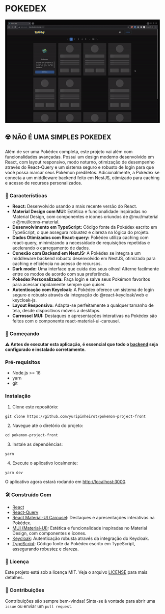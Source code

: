 # POKEDEX

![presentation](./presentation.gif)

## ☢️ NÃO É UMA SIMPLES POKEDEX

Além de ser uma Pokédex completa, este projeto vai além com funcionalidades avançadas. Possui um design moderno desenvolvido em React, com layout responsivo, modo noturno, otimização de desempenho através do React-Query e um sistema seguro e robusto de login para que você possa marcar seus Pokémon prediletos. Adicionalmente, a Pokédex se conecta a um middleware backend feito em NestJS, otimizado para caching e acesso de recursos personalizados.

### 🎨 Características

- **React:** Desenvolvido usando a mais recente versão do React.
- **Material Design com MUI:** Estética e funcionalidade inspiradas no Material Design, com componentes e ícones oriundos de @mui/material e @mui/icons-material.
- **Desenvolvimento em TypeScript:** Código fonte da Pokédex escrito em TypeScript, o que assegura robustez e clareza na lógica do projeto.
- **Dados Otimizados com React-query:** Pokédex utiliza caching com react-query, minimizando a necessidade de requisições repetidas e acelerando o carregamento de dados.
- **Conexão com Backend em NestJS:** A Pokédex se integra a um middleware backend robusto desenvolvido em NestJS, otimizado para caching e eficiência no acesso de recursos.
- **Dark mode:** Uma interface que cuida dos seus olhos! Alterne facilmente entre os modos de acordo com sua preferência.
- **Pokedex Personalizada:** Faça login e salve seus Pokémon favoritos para acessar rapidamente sempre que quiser.
- **Autenticação com Keycloak:** A Pokédex oferece um sistema de login seguro e robusto através da integração do @react-keycloak/web e keycloak-js.
- **Layout Responsivo:** Adapta-se perfeitamente a qualquer tamanho de tela, desde dispositivos móveis a desktops.
- **Carrossel MUI:** Destaques e apresentações interativas na Pokédex são feitos com o componente react-material-ui-carousel.

### 🚀 Começando

**⚠️ Antes de executar esta aplicação, é essencial que todo o [backend](https://github.com/yuripinheirot/pokemon-project-back) seja configurado e instalado corretamente.**

### Pré-requisitos

- Node.js >= 16
- yarn
- git

### Instalação

1. Clone este repositório:
``` shell
git clone https://github.com/yuripinheirot/pokemon-project-front
```

2. Navegue até o diretório do projeto:
``` shell
cd pokemon-project-front
```

3. Instale as dependências:
``` shell
yarn
```

4. Execute o aplicativo localmente:
``` shell
yarn dev
```

O aplicativo agora estará rodando em [http://localhost:3000](http://localhost:3000).

### 🛠️ Construído Com

- [React](https://reactjs.org/)
- [React-Query](https://react-query.tanstack.com/)
- [React Material-UI Carousel](https://github.com/Learus/react-material-ui-carousel): Destaques e apresentações interativas na Pokédex.
- [MUI (Material-UI)](https://mui.com/): Estética e funcionalidade inspiradas no Material Design, com componentes e ícones.
- [Keycloak](https://www.keycloak.org/): Autenticação robusta através da integração do Keycloak.
- [TypeScript](https://www.typescriptlang.org/): Código fonte da Pokédex escrito em TypeScript, assegurando robustez e clareza.

### 📝 Licença

Este projeto está sob a licença MIT. Veja o arquivo [LICENSE](https://chat.openai.com/c/LICENSE) para mais detalhes.

### 💬 Contribuições

Contribuições são sempre bem-vindas! Sinta-se à vontade para abrir uma `issue` ou enviar um `pull request`.
